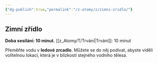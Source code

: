 ```yaml
---
{"dg-publish":true,"permalink":"/z-atomy/z/zimni-zridlo/"}
---
```


## Zimní zřídlo
**Doba sesílání: 10 minut.** 
[[z_Atomy/T/Trvání\|Trvání]]: 10 minut

Přeměňte vodu v **ledové zrcadlo**. Můžete se do něj podívat, abyste viděli volitelnou lokaci, která je v blízkosti stejného vodního tělesa.